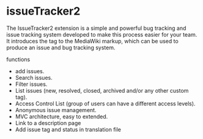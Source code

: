 # issueTracker2
The IssueTracker2 extension is a simple and powerful bug tracking and issue tracking system developed to make this process easier for your team. It introduces the tag to the MediaWiki markup, which can be used to produce an issue and bug tracking system.

functions
- add issues.
- Search issues.
- Filter issues.
- List issues (new, resolved, closed, archived and/or any other custom tag).
- Access Control List (group of users can have a different access levels).
- Anonymous issue management.
- MVC architecture, easy to extended.
- Link to a description page
- Add issue tag and status in translation file
